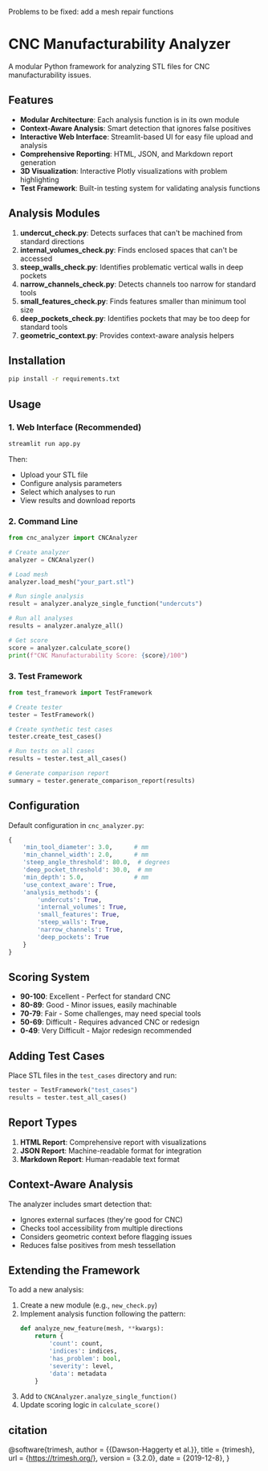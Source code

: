 Problems to be fixed: 
add a mesh repair functions
# CNC Manufacturability Analyzer

A modular Python framework for analyzing STL files for CNC manufacturability issues.

## Features

- **Modular Architecture**: Each analysis function is in its own module
- **Context-Aware Analysis**: Smart detection that ignores false positives
- **Interactive Web Interface**: Streamlit-based UI for easy file upload and analysis
- **Comprehensive Reporting**: HTML, JSON, and Markdown report generation
- **3D Visualization**: Interactive Plotly visualizations with problem highlighting
- **Test Framework**: Built-in testing system for validating analysis functions

## Analysis Modules

1. **undercut_check.py**: Detects surfaces that can't be machined from standard directions
2. **internal_volumes_check.py**: Finds enclosed spaces that can't be accessed
3. **steep_walls_check.py**: Identifies problematic vertical walls in deep pockets
4. **narrow_channels_check.py**: Detects channels too narrow for standard tools
5. **small_features_check.py**: Finds features smaller than minimum tool size
6. **deep_pockets_check.py**: Identifies pockets that may be too deep for standard tools
7. **geometric_context.py**: Provides context-aware analysis helpers

## Installation

```bash
pip install -r requirements.txt
```

## Usage

### 1. Web Interface (Recommended)

```bash
streamlit run app.py
```

Then:
- Upload your STL file
- Configure analysis parameters
- Select which analyses to run
- View results and download reports

### 2. Command Line

```python
from cnc_analyzer import CNCAnalyzer

# Create analyzer
analyzer = CNCAnalyzer()

# Load mesh
analyzer.load_mesh("your_part.stl")

# Run single analysis
result = analyzer.analyze_single_function("undercuts")

# Run all analyses
results = analyzer.analyze_all()

# Get score
score = analyzer.calculate_score()
print(f"CNC Manufacturability Score: {score}/100")
```

### 3. Test Framework

```python
from test_framework import TestFramework

# Create tester
tester = TestFramework()

# Create synthetic test cases
tester.create_test_cases()

# Run tests on all cases
results = tester.test_all_cases()

# Generate comparison report
summary = tester.generate_comparison_report(results)
```

## Configuration

Default configuration in `cnc_analyzer.py`:

```python
{
    'min_tool_diameter': 3.0,      # mm
    'min_channel_width': 2.0,      # mm
    'steep_angle_threshold': 80.0,  # degrees
    'deep_pocket_threshold': 30.0,  # mm
    'min_depth': 5.0,              # mm
    'use_context_aware': True,
    'analysis_methods': {
        'undercuts': True,
        'internal_volumes': True,
        'small_features': True,
        'steep_walls': True,
        'narrow_channels': True,
        'deep_pockets': True
    }
}
```

## Scoring System

- **90-100**: Excellent - Perfect for standard CNC
- **80-89**: Good - Minor issues, easily machinable
- **70-79**: Fair - Some challenges, may need special tools
- **50-69**: Difficult - Requires advanced CNC or redesign
- **0-49**: Very Difficult - Major redesign recommended

## Adding Test Cases

Place STL files in the `test_cases` directory and run:

```python
tester = TestFramework("test_cases")
results = tester.test_all_cases()
```

## Report Types

1. **HTML Report**: Comprehensive report with visualizations
2. **JSON Report**: Machine-readable format for integration
3. **Markdown Report**: Human-readable text format

## Context-Aware Analysis

The analyzer includes smart detection that:
- Ignores external surfaces (they're good for CNC)
- Checks tool accessibility from multiple directions
- Considers geometric context before flagging issues
- Reduces false positives from mesh tessellation

## Extending the Framework

To add a new analysis:

1. Create a new module (e.g., `new_check.py`)
2. Implement analysis function following the pattern:
   ```python
   def analyze_new_feature(mesh, **kwargs):
       return {
           'count': count,
           'indices': indices,
           'has_problem': bool,
           'severity': level,
           'data': metadata
       }
   ```
3. Add to `CNCAnalyzer.analyze_single_function()`
4. Update scoring logic in `calculate_score()`



## citation 
@software{trimesh,
	author = {{Dawson-Haggerty et al.}},
	title = {trimesh},
	url = {https://trimesh.org/},
	version = {3.2.0},
	date = {2019-12-8},
}
